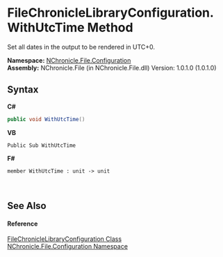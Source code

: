 # FileChronicleLibraryConfiguration.WithUtcTime Method 
 

Set all dates in the output to be rendered in UTC+0.

**Namespace:**&nbsp;<a href="N_NChronicle_File_Configuration.md">NChronicle.File.Configuration</a><br />**Assembly:**&nbsp;NChronicle.File (in NChronicle.File.dll) Version: 1.0.1.0 (1.0.1.0)

## Syntax

**C#**<br />
``` C#
public void WithUtcTime()
```

**VB**<br />
``` VB
Public Sub WithUtcTime
```

**F#**<br />
``` F#
member WithUtcTime : unit -> unit 

```

<br />

## See Also


#### Reference
<a href="T_NChronicle_File_Configuration_FileChronicleLibraryConfiguration.md">FileChronicleLibraryConfiguration Class</a><br /><a href="N_NChronicle_File_Configuration.md">NChronicle.File.Configuration Namespace</a><br />
